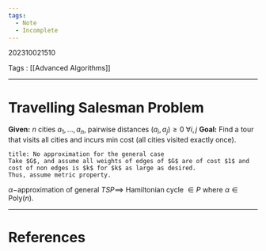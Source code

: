 ```yaml
---
tags:
  - Note
  - Incomplete
---
```

202310021510

Tags : [[Advanced Algorithms]]

---
# Travelling Salesman Problem

**Given:** $n$ cities $a_1,\dots,a_n$, pairwise distances $(a_{i},a_{j})\ge 0\ \forall i,j$
**Goal:** Find a tour that visits all cities and incurs min cost (all cities visited exactly once).

```ad-info
title: No approximation for the general case
Take $G$, and assume all weights of edges of $G$ are of cost $1$ and cost of non edges is $k$ for $k$ as large as desired.
Thus, assume metric property.
```

$\alpha-$approximation of general $TSP \implies$ Hamiltonian cycle $\in P$ where $\alpha\in\text{Poly}(n)$.


---
# References

